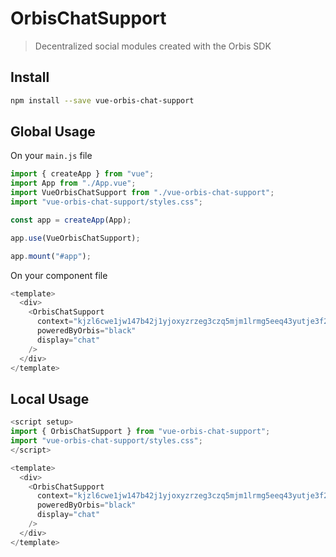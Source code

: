 # OrbisChatSupport

> Decentralized social modules created with the Orbis SDK

## Install

```bash
npm install --save vue-orbis-chat-support
```

## Global Usage

On your `main.js` file
```js
import { createApp } from "vue";
import App from "./App.vue";
import VueOrbisChatSupport from "./vue-orbis-chat-support";
import "vue-orbis-chat-support/styles.css";

const app = createApp(App);

app.use(VueOrbisChatSupport);

app.mount("#app");
```
On your component file
```js
<template>
  <div>
    <OrbisChatSupport
      context="kjzl6cwe1jw147b42j1yjoxyzrzeg3czq5mjm1lrmg5eeq43yutje3f2s0s2n5h"
      poweredByOrbis="black"
      display="chat"
    />
  </div>
</template>
```

## Local Usage

```js
<script setup>
import { OrbisChatSupport } from "vue-orbis-chat-support";
import "vue-orbis-chat-support/styles.css";
</script>

<template>
  <div>
    <OrbisChatSupport
      context="kjzl6cwe1jw147b42j1yjoxyzrzeg3czq5mjm1lrmg5eeq43yutje3f2s0s2n5h"
      poweredByOrbis="black"
      display="chat"
    />
  </div>
</template>
```
